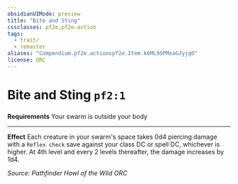 ```yaml
---
obsidianUIMode: preview
title: "Bite and Sting"
cssclasses: pf2e,pf2e-action
tags:
  - trait/
  - remaster
aliases: "Compendium.pf2e.actionspf2e.Item.k6ML9SPMxaGJyjqO"
license: ORC
---
```

# Bite and Sting `pf2:1`

### 






**Requirements** Your swarm is outside your body

* * *

**Effect** Each creature in your swarm's space takes 0d4 piercing damage with a `Reflex check` save against your class DC or spell DC, whichever is higher. At 4th level and every 2 levels thereafter, the damage increases by 1d4.

*Source: Pathfinder Howl of the Wild*
*ORC*